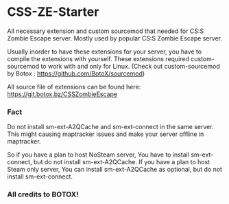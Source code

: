 # CSS-ZE-Starter

All necessary extension and custom sourcemod that needed for CS:S Zombie Escape server. Mostly used by popular CS:S Zombie Escape server.

Usually inorder to have these extensions for your server, you have to compile the extensions with yourself. 
These extensions required custom-sourcemod to work with and only for Linux. (Check out custom-sourcemod by Botox : https://github.com/BotoX/sourcemod)

All source file of extensions can be found here: https://git.botox.bz/CSSZombieEscape 

### Fact
Do not install sm-ext-A2QCache and sm-ext-connect in the same server. This might causing maptracker issues and make your server offline in maptracker.

So if you have a plan to host NoSteam server, You have to install sm-ext-connect, but do not install sm-ext-A2QCache.
If you have a plan to host Steam only server, You can install sm-ext-A2QCache as optional, but do not install sm-ext-connect.

### All credits to BOTOX!
